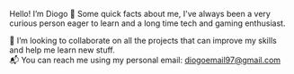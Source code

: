 Hello! I’m Diogo 👋 Some quick facts about me, I've always been a very curious person eager to learn and a long time tech and gaming enthusiast.  
  
🤝 I’m looking to collaborate on all the projects that can improve my skills and help me learn new stuff.  
📬 You can reach me using my personal email: diogoemail97@gmail.com

<!---
